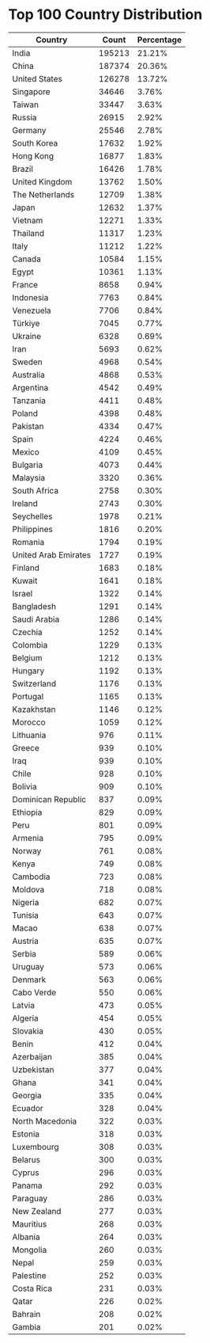# Top 100 Country Distribution
| Country | Count | Percentage |
|----|----|----|
| India | 195213 | 21.21% |
| China | 187374 | 20.36% |
| United States | 126278 | 13.72% |
| Singapore | 34646 | 3.76% |
| Taiwan | 33447 | 3.63% |
| Russia | 26915 | 2.92% |
| Germany | 25546 | 2.78% |
| South Korea | 17632 | 1.92% |
| Hong Kong | 16877 | 1.83% |
| Brazil | 16426 | 1.78% |
| United Kingdom | 13762 | 1.50% |
| The Netherlands | 12709 | 1.38% |
| Japan | 12632 | 1.37% |
| Vietnam | 12271 | 1.33% |
| Thailand | 11317 | 1.23% |
| Italy | 11212 | 1.22% |
| Canada | 10584 | 1.15% |
| Egypt | 10361 | 1.13% |
| France | 8658 | 0.94% |
| Indonesia | 7763 | 0.84% |
| Venezuela | 7706 | 0.84% |
| Türkiye | 7045 | 0.77% |
| Ukraine | 6328 | 0.69% |
| Iran | 5693 | 0.62% |
| Sweden | 4968 | 0.54% |
| Australia | 4868 | 0.53% |
| Argentina | 4542 | 0.49% |
| Tanzania | 4411 | 0.48% |
| Poland | 4398 | 0.48% |
| Pakistan | 4334 | 0.47% |
| Spain | 4224 | 0.46% |
| Mexico | 4109 | 0.45% |
| Bulgaria | 4073 | 0.44% |
| Malaysia | 3320 | 0.36% |
| South Africa | 2758 | 0.30% |
| Ireland | 2743 | 0.30% |
| Seychelles | 1978 | 0.21% |
| Philippines | 1816 | 0.20% |
| Romania | 1794 | 0.19% |
| United Arab Emirates | 1727 | 0.19% |
| Finland | 1683 | 0.18% |
| Kuwait | 1641 | 0.18% |
| Israel | 1322 | 0.14% |
| Bangladesh | 1291 | 0.14% |
| Saudi Arabia | 1286 | 0.14% |
| Czechia | 1252 | 0.14% |
| Colombia | 1229 | 0.13% |
| Belgium | 1212 | 0.13% |
| Hungary | 1192 | 0.13% |
| Switzerland | 1176 | 0.13% |
| Portugal | 1165 | 0.13% |
| Kazakhstan | 1146 | 0.12% |
| Morocco | 1059 | 0.12% |
| Lithuania | 976 | 0.11% |
| Greece | 939 | 0.10% |
| Iraq | 939 | 0.10% |
| Chile | 928 | 0.10% |
| Bolivia | 909 | 0.10% |
| Dominican Republic | 837 | 0.09% |
| Ethiopia | 829 | 0.09% |
| Peru | 801 | 0.09% |
| Armenia | 795 | 0.09% |
| Norway | 761 | 0.08% |
| Kenya | 749 | 0.08% |
| Cambodia | 723 | 0.08% |
| Moldova | 718 | 0.08% |
| Nigeria | 682 | 0.07% |
| Tunisia | 643 | 0.07% |
| Macao | 638 | 0.07% |
| Austria | 635 | 0.07% |
| Serbia | 589 | 0.06% |
| Uruguay | 573 | 0.06% |
| Denmark | 563 | 0.06% |
| Cabo Verde | 550 | 0.06% |
| Latvia | 473 | 0.05% |
| Algeria | 454 | 0.05% |
| Slovakia | 430 | 0.05% |
| Benin | 412 | 0.04% |
| Azerbaijan | 385 | 0.04% |
| Uzbekistan | 377 | 0.04% |
| Ghana | 341 | 0.04% |
| Georgia | 335 | 0.04% |
| Ecuador | 328 | 0.04% |
| North Macedonia | 322 | 0.03% |
| Estonia | 318 | 0.03% |
| Luxembourg | 308 | 0.03% |
| Belarus | 300 | 0.03% |
| Cyprus | 296 | 0.03% |
| Panama | 292 | 0.03% |
| Paraguay | 286 | 0.03% |
| New Zealand | 277 | 0.03% |
| Mauritius | 268 | 0.03% |
| Albania | 264 | 0.03% |
| Mongolia | 260 | 0.03% |
| Nepal | 259 | 0.03% |
| Palestine | 252 | 0.03% |
| Costa Rica | 231 | 0.03% |
| Qatar | 226 | 0.02% |
| Bahrain | 208 | 0.02% |
| Gambia | 201 | 0.02% |
